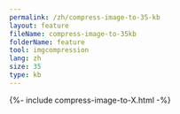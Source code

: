 ```yaml
---
permalink: /zh/compress-image-to-35-kb
layout: feature
fileName: compress-image-to-35kb
folderName: feature
tool: imgcompression
lang: zh
size: 35
type: kb
---
```


{%- include compress-image-to-X.html -%}
